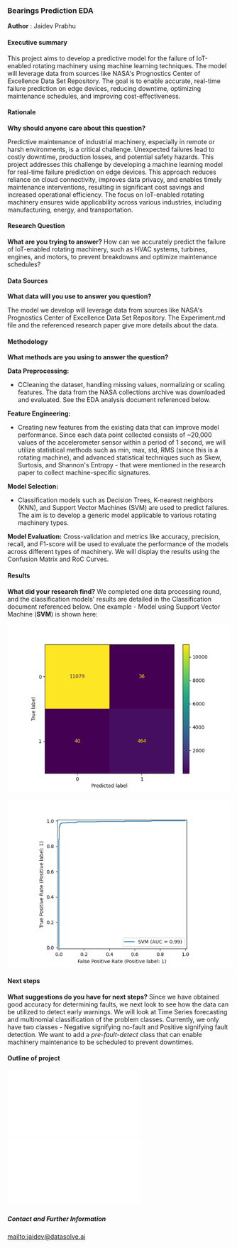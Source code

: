 ### Bearings Prediction EDA

**Author** : Jaidev Prabhu

#### Executive summary
This project aims to develop a predictive model for the failure of IoT-enabled rotating machinery using machine learning techniques. The model will leverage data from sources like NASA's Prognostics Center of Excellence Data Set Repository. The goal is to enable accurate, real-time failure prediction on edge devices, reducing downtime, optimizing maintenance schedules, and improving cost-effectiveness. 

#### Rationale
**Why should anyone care about this question?**

Predictive maintenance of industrial machinery, especially in remote or harsh environments, is a critical challenge. Unexpected failures lead to costly downtime, production losses, and potential safety hazards. This project addresses this challenge by developing a machine learning model for real-time failure prediction on edge devices. This approach reduces reliance on cloud connectivity, improves data privacy, and enables timely maintenance interventions, resulting in significant cost savings and increased operational efficiency. The focus on IoT-enabled rotating machinery ensures wide applicability across various industries, including manufacturing, energy, and transportation. 



#### Research Question
**What are you trying to answer?**
How can we accurately predict the failure of IoT-enabled rotating machinery, such as HVAC systems, turbines, engines, and motors, to prevent breakdowns and optimize maintenance schedules?


#### Data Sources
**What data will you use to answer you question?** 

The model we develop will leverage data from sources like NASA's Prognostics Center of Excellence Data Set Repository.
The Experiment.md file and the referenced research paper give more details about the data.  

#### Methodology
**What methods are you using to answer the question?**

**Data Preprocessing:** 
- CCleaning the dataset, handling missing values, normalizing or scaling features. The data from the NASA collections archive was downloaded and evaluated. See the EDA analysis document referenced below.

**Feature Engineering:**  
- Creating new features from the existing data that can improve model performance. Since each data point collected consists of ~20,000 values of the accelerometer sensor within a period of 1 second, we will utilize statistical methods such as min, max, std, RMS (since this is a rotating machine), and advanced statistical techniques such as Skew, Surtosis, and Shannon's Entropy - that were mentioned in the research paper to collect machine-specific signatures.

**Model Selection:** 
- Classification models such as Decision Trees, K-nearest neighbors (KNN), and Support Vector Machines (SVM) are used to predict failures. The aim is to develop a generic model applicable to various rotating machinery types.

**Model Evaluation:** Cross-validation and metrics like accuracy, precision, recall, and F1-score will be used to evaluate the performance of the models across different types of machinery. We will display the results using the Confusion Matrix and RoC Curves.

#### Results
**What did your research find?**
We completed one data processing round, and the classification models' results are detailed in the Classification document referenced below.
One example - Model using Support Vector Machine (**SVM**) is shown here:

![Confusion Matrix of SVM classifier](images/CM_SVM.png)

![RoC AUC Figure](images/ROC_SVM.png)


#### Next steps
**What suggestions do you have for next steps?**
Since we have obtained good accuracy for determining faults, we next look to see how the data can be utilized to detect early warnings. We will look at Time Series forecasting and multinomial classification of the problem classes. Currently, we only have two classes - Negative signifying no-fault and Positive signifying fault detection. We want to add a *pre-fault-detect* class that can enable machinery maintenance to be scheduled to prevent downtimes.

#### Outline of project

![EDA Analysis](EDA_Analysis.md)
![Classifiers Model Training, Prediction, Scores](Classification.md)



##### Contact and Further Information
[mailto:jaidev@datasolve.ai](EMail)